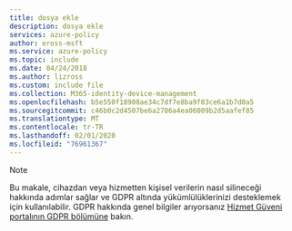 ```yaml
---
title: dosya ekle
description: dosya ekle
services: azure-policy
author: eross-msft
ms.service: azure-policy
ms.topic: include
ms.date: 04/24/2018
ms.author: lizross
ms.custom: include file
ms.collection: M365-identity-device-management
ms.openlocfilehash: b5e550f18908ae34c7df7e8ba9f03ce6a1b7d0a5
ms.sourcegitcommit: c46b0c2d4507be6a2786a4ea06009b2d5aafef85
ms.translationtype: MT
ms.contentlocale: tr-TR
ms.lasthandoff: 02/01/2020
ms.locfileid: "76961367"
---
```

>[!Note] 
> Bu makale, cihazdan veya hizmetten kişisel verilerin nasıl silineceği hakkında adımlar sağlar ve GDPR altında yükümlülüklerinizi desteklemek için kullanılabilir. GDPR hakkında genel bilgiler arıyorsanız [Hizmet Güveni portalının GDPR bölümüne](https://servicetrust.microsoft.com/ViewPage/GDPRGetStarted) bakın.
